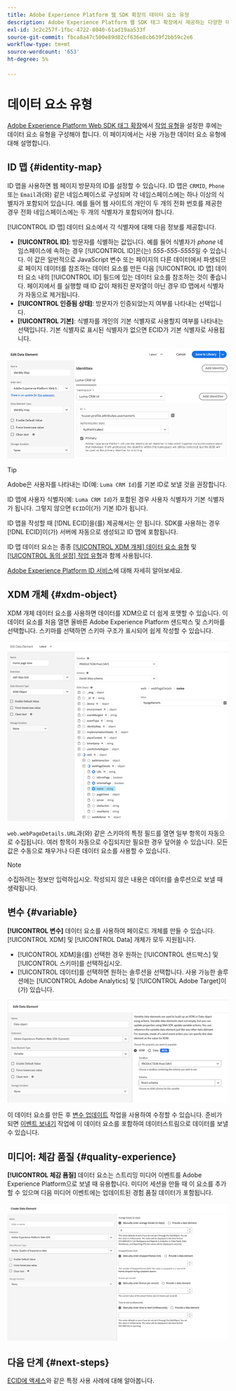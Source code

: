 ```yaml
---
title: Adobe Experience Platform 웹 SDK 확장의 데이터 요소 유형
description: Adobe Experience Platform 웹 SDK 태그 확장에서 제공하는 다양한 데이터 요소 유형에 대해 알아봅니다.
exl-id: 3c2c257f-1fbc-4722-8040-61ad19aa533f
source-git-commit: fbca8a47c500e89d82cf636e8cb639f2bb59c2e6
workflow-type: tm+mt
source-wordcount: '653'
ht-degree: 5%

---
```



# 데이터 요소 유형

[Adobe Experience Platform Web SDK 태그 확장](web-sdk-extension-configuration.md)에서 [작업 유형](action-types.md)을 설정한 후에는 데이터 요소 유형을 구성해야 합니다. 이 페이지에서는 사용 가능한 데이터 요소 유형에 대해 설명합니다.

## ID 맵 {#identity-map}

ID 맵을 사용하면 웹 페이지 방문자의 ID를 설정할 수 있습니다. ID 맵은 `CRMID`, `Phone` 또는 `Email`과(와) 같은 네임스페이스로 구성되며 각 네임스페이스에는 하나 이상의 식별자가 포함되어 있습니다. 예를 들어 웹 사이트의 개인이 두 개의 전화 번호를 제공한 경우 전화 네임스페이스에는 두 개의 식별자가 포함되어야 합니다.

[!UICONTROL ID 맵] 데이터 요소에서 각 식별자에 대해 다음 정보를 제공합니다.

* **[!UICONTROL ID]**: 방문자를 식별하는 값입니다. 예를 들어 식별자가 _phone_ 네임스페이스에 속하는 경우 [!UICONTROL ID]은(는) _555-555-5555_&#x200B;일 수 있습니다. 이 값은 일반적으로 JavaScript 변수 또는 페이지의 다른 데이터에서 파생되므로 페이지 데이터를 참조하는 데이터 요소를 만든 다음 [!UICONTROL ID 맵] 데이터 요소 내의 [!UICONTROL ID] 필드에 있는 데이터 요소를 참조하는 것이 좋습니다. 페이지에서 를 실행할 때 ID 값이 채워진 문자열이 아닌 경우 ID 맵에서 식별자가 자동으로 제거됩니다.
* **[!UICONTROL 인증됨 상태]**: 방문자가 인증되었는지 여부를 나타내는 선택입니다.
* **[!UICONTROL 기본]**: 식별자를 개인의 기본 식별자로 사용할지 여부를 나타내는 선택입니다. 기본 식별자로 표시된 식별자가 없으면 ECID가 기본 식별자로 사용됩니다.

![데이터 요소 편집 화면을 표시하는 UI 이미지입니다.](assets/identity-map-data-element.png)

>[!TIP]
>
>Adobe은 사용자를 나타내는 ID(예: `Luma CRM Id`)를 기본 ID로 보낼 것을 권장합니다.
>
>ID 맵에 사용자 식별자(예: `Luma CRM Id`)가 포함된 경우 사용자 식별자가 기본 식별자가 됩니다. 그렇지 않으면 `ECID`이(가) 기본 ID가 됩니다.

ID 맵을 작성할 때 [!DNL ECID]을(를) 제공해서는 안 됩니다. SDK를 사용하는 경우 [!DNL ECID]이(가) 서버에 자동으로 생성되고 ID 맵에 포함됩니다.

ID 맵 데이터 요소는 종종 [[!UICONTROL XDM 개체] 데이터 요소 유형](#xdm-object) 및 [[!UICONTROL 동의 설정] 작업 유형](action-types.md#set-consent)과 함께 사용됩니다.

[Adobe Experience Platform ID 서비스](../../../../identity-service/home.md)에 대해 자세히 알아보세요.

## XDM 개체 {#xdm-object}

XDM 개체 데이터 요소를 사용하면 데이터를 XDM으로 더 쉽게 포맷할 수 있습니다. 이 데이터 요소를 처음 열면 올바른 Adobe Experience Platform 샌드박스 및 스키마를 선택합니다. 스키마를 선택하면 스키마 구조가 표시되어 쉽게 작성할 수 있습니다.

![XDM 개체 구조를 보여 주는 UI 이미지입니다.](assets/XDM-object.png)

`web.webPageDetails.URL`과(와) 같은 스키마의 특정 필드를 열면 일부 항목이 자동으로 수집됩니다. 여러 항목이 자동으로 수집되지만 필요한 경우 덮어쓸 수 있습니다. 모든 값은 수동으로 채우거나 다른 데이터 요소를 사용할 수 있습니다.

>[!NOTE]
>
>수집하려는 정보만 입력하십시오. 작성되지 않은 내용은 데이터를 솔루션으로 보낼 때 생략됩니다.

## 변수 {#variable}

**[!UICONTROL 변수]** 데이터 요소를 사용하여 페이로드 개체를 만들 수 있습니다. [!UICONTROL XDM] 및 [!UICONTROL Data] 개체가 모두 지원됩니다.

* [!UICONTROL XDM]을(를) 선택한 경우 원하는 [!UICONTROL 샌드박스] 및 [!UICONTROL 스키마]를 선택하십시오.
* [!UICONTROL 데이터]를 선택하면 원하는 솔루션을 선택합니다. 사용 가능한 솔루션에는 [!UICONTROL Adobe Analytics] 및 [!UICONTROL Adobe Target]이(가) 있습니다.

![데이터 요소 옵션을 표시하는 태그 UI의 이미지](assets/variable-data-element.png)

이 데이터 요소를 만든 후 [변수 업데이트](./action-types.md#update-variable) 작업을 사용하여 수정할 수 있습니다. 준비가 되면 [이벤트 보내기](./action-types.md#send-event) 작업에 이 데이터 요소를 포함하여 데이터스트림으로 데이터를 보낼 수 있습니다.

## 미디어: 체감 품질 {#quality-experience}

**[!UICONTROL 체감 품질]** 데이터 요소는 스트리밍 미디어 이벤트를 Adobe Experience Platform으로 보낼 때 유용합니다. 미디어 세션을 만들 때 이 요소를 추가할 수 있으며 다음 미디어 이벤트에는 업데이트된 경험 품질 데이터가 포함됩니다.

![경험 데이터 요소 만들기 화면을 표시하는 UI 이미지입니다.](assets/qoe-data-element.png)

## 다음 단계 {#next-steps}

[ECID에 액세스](accessing-the-ecid.md)와 같은 특정 사용 사례에 대해 알아봅니다.
